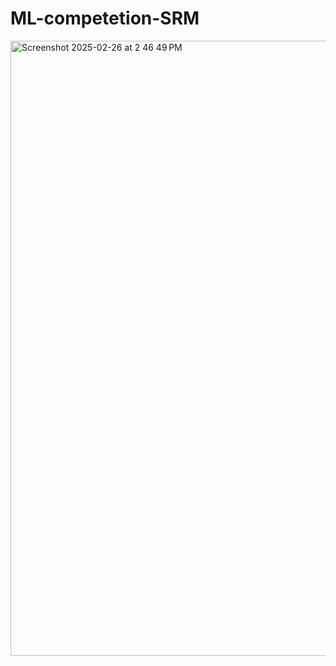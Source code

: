 # ML-competetion-SRM


<img width="984" alt="Screenshot 2025-02-26 at 2 46 49 PM" src="https://github.com/user-attachments/assets/e8d58166-3bb3-4722-ae1d-36a028253c9a" />



